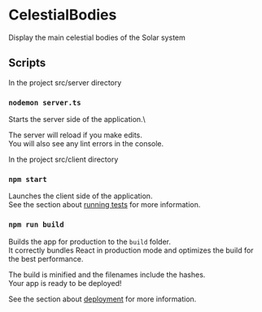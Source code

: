 # CelestialBodies
Display the main celestial bodies of the Solar system

## Scripts

In the project src/server directory

### `nodemon server.ts`

Starts the server side of the application.\

The server will reload if you make edits.\
You will also see any lint errors in the console.

In the project src/client directory

### `npm start`

Launches the client side of the application.\
See the section about [running tests](https://facebook.github.io/create-react-app/docs/running-tests) for more information.

### `npm run build`

Builds the app for production to the `build` folder.\
It correctly bundles React in production mode and optimizes the build for the best performance.

The build is minified and the filenames include the hashes.\
Your app is ready to be deployed!

See the section about [deployment](https://facebook.github.io/create-react-app/docs/deployment) for more information.
